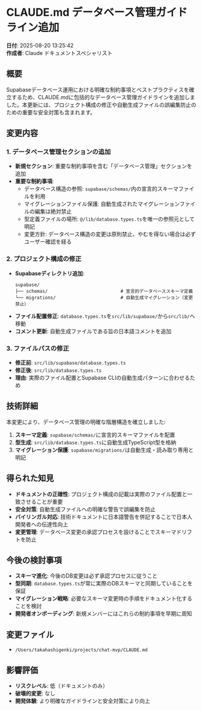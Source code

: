 # CLAUDE.md データベース管理ガイドライン追加

**日付**: 2025-08-20 13:25:42  
**作成者**: Claude ドキュメントスペシャリスト

## 概要
Supabaseデータベース運用における明確な制約事項とベストプラクティスを確立するため、CLAUDE.mdに包括的なデータベース管理ガイドラインを追加しました。本更新には、プロジェクト構成の修正や自動生成ファイルの誤編集防止のための重要な安全対策も含まれます。

## 変更内容

### 1. データベース管理セクションの追加
- **新規セクション**: 重要な制約事項を含む「データベース管理」セクションを追加
- **重要な制約事項**:
  - データベース構造の参照: `supabase/schemas/`内の宣言的スキーマファイルを利用
  - マイグレーションファイル保護: 自動生成されたマイグレーションファイルの編集は絶対禁止
  - 型定義ファイルの場所: `@/lib/database.types.ts`を唯一の参照元として明記
  - 変更方針: データベース構造の変更は原則禁止、やむを得ない場合は必ずユーザー確認を経る

### 2. プロジェクト構成の修正
- **Supabaseディレクトリ追加**: 
  ```
  supabase/
  ├── schemas/                           # 宣言的データベーススキーマ定義
  └── migrations/                        # 自動生成マイグレーション（変更禁止）
  ```
- **ファイル配置修正**: `database.types.ts`を`src/lib/supabase/`から`src/lib/`へ移動
- **コメント更新**: 自動生成ファイルである旨の日本語コメントを追加

### 3. ファイルパスの修正
- **修正前**: `src/lib/supabase/database.types.ts`
- **修正後**: `src/lib/database.types.ts`
- **理由**: 実際のファイル配置とSupabase CLIの自動生成パターンに合わせるため

## 技術詳細

本変更により、データベース管理の明確な階層構造を確立しました:

1. **スキーマ定義**: `supabase/schemas/`に宣言的スキーマファイルを配置
2. **型生成**: `src/lib/database.types.ts`に自動生成TypeScript型を格納
3. **マイグレーション保護**: `supabase/migrations/`は自動生成・読み取り専用と明記

## 得られた知見

- **ドキュメントの正確性**: プロジェクト構成の記載は実際のファイル配置と一致させることが重要
- **安全対策**: 自動生成ファイルへの明確な警告で誤編集を防止
- **バイリンガル対応**: 技術ドキュメントに日本語警告を併記することで日本人開発者への伝達性向上
- **変更管理**: データベース変更の承認プロセスを設けることでスキーマドリフトを防止

## 今後の検討事項

- **スキーマ進化**: 今後のDB変更は必ず承認プロセスに従うこと
- **型同期**: `database.types.ts`が常に実際のDBスキーマと同期していることを保証
- **マイグレーション戦略**: 必要なスキーマ変更時の手順をドキュメント化することを検討
- **開発者オンボーディング**: 新規メンバーにはこれらの制約事項を早期に周知

## 変更ファイル
- `/Users/takahashigenki/projects/chat-mvp/CLAUDE.md`

## 影響評価
- **リスクレベル**: 低（ドキュメントのみ）
- **破壊的変更**: なし
- **開発体験**: より明確なガイドラインと安全対策により向上